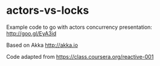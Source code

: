 actors-vs-locks
==================

Example code to go with actors concurrency presentation: http://goo.gl/EyA3id

Based on Akka http://akka.io

Code adapted from https://class.coursera.org/reactive-001

